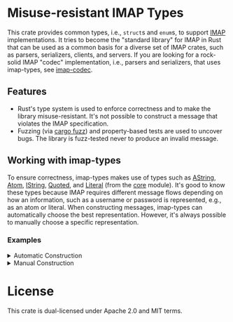 # Misuse-resistant IMAP Types

This crate provides common types, i.e., `struct`s and `enum`s, to support [IMAP] implementations.
It tries to become the "standard library" for IMAP in Rust that can be used as a common basis for a diverse set of IMAP
crates, such as parsers, serializers, clients, and servers.
If you are looking for a rock-solid IMAP "codec" implementation, i.e., parsers and serializers, that uses imap-types,
see [imap-codec].

## Features

* Rust's type system is used to enforce correctness and to make the library misuse-resistant.
  It's not possible to construct a message that violates the IMAP specification.
* Fuzzing (via [cargo fuzz]) and property-based tests are used to uncover bugs.
  The library is fuzz-tested never to produce an invalid message.

## Working with imap-types

To ensure correctness, imap-types makes use of types such as
[AString](core::AString),
[Atom](core::Atom),
[IString](core::IString),
[Quoted](core::Quoted), and
[Literal](core::Literal) (from the [core] module).
It's good to know these types because IMAP requires different message flows depending on how an information, such as a
username or password is represented, e.g., as an atom or literal.
When constructing messages, imap-types can automatically choose the best representation.
However, it's always possible to manually choose a specific representation.

### Examples

<details>
<summary>Automatic Construction</summary>

This ...

```rust
Command::new(
    "A1",
    CommandBody::login("alice", "password").unwrap(),
).unwrap();
```

... will produce ...

```imap
A1 LOGIN alice password
```

However, ...

```rust
Command::new(
    "A1",
    CommandBody::login("alice\"", b"\xCA\xFE".as_ref()).unwrap(),
)
.unwrap();
```

... will produce ...

```imap
A1 LOGIN "alice\"" {2}
\xCA\xFE
```

Also, the construction ...

```rust
Command::new(
    "A1",
    CommandBody::login("alice\x00", "password").unwrap(),
).unwrap();
```

... will fail because IMAP doesn't allow NULL bytes in the username (nor password).
</details>

<details>
<summary>Manual Construction</summary>

You can also use ...

```rust
Command::new(
    "A1",
    CommandBody::login(Literal::try_from("alice").unwrap(), "password").unwrap(),
)
.unwrap();
```

... to produce ...

```imap
A1 LOGIN {5}
alice password
```

... even though "alice" could be encoded more simply with an atom or quoted string.

Also, you can use Rust literals and resort to `unchecked` constructors when you are certain that your input is correct:

```rust
// This could be provided by the email application.
let tag = TagGenerator::random();

Command {
    tag,
    body: CommandBody::Login {
        // Note that the "unchecked" feature must be activated.
        username: AString::from(Atom::unchecked("alice")),
        password: Secret::new(AString::from(Atom::unchecked("password"))),
    },
};
```

In this case, imap-codec won't stand in your way.
However, it won't guarantee that you produce correct messages, either.
</details>

# License

This crate is dual-licensed under Apache 2.0 and MIT terms.

[IMAP]: https://datatracker.ietf.org/doc/html/rfc3501
[imap-codec]: https://github.com/duesee/imap-codec
[cargo fuzz]: https://github.com/rust-fuzz/cargo-fuzz
[core]: https://docs.rs/imap-types/latest/imap_types/core/index.html
